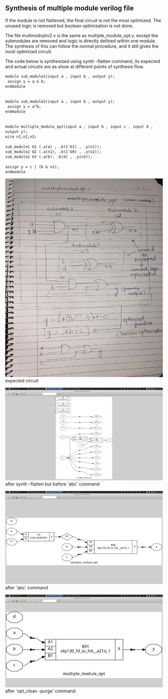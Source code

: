 ## Synthesis of multiple module verilog file

If the module is not flattened, the final circuit is not the most optimized. The unused logic is removed but boolean optimization is not done.

The file multmodoptv2.v is the same as multiple_module_opt.v, except the submodules are removed and logic is directly defined within one module.
The synthesis of this can follow the normal procedure, and it still gives the most optimized circuit.

The code below is synthesized using synth -flatten command, its expected and actual circutis are as show at different points of synthesis flow.

```
module sub_module1(input a , input b , output y);
 assign y = a & b;
endmodule


module sub_module2(input a , input b , output y);
 assign y = a^b;
endmodule


module multiple_module_opt(input a , input b , input c , input d , output y);
wire n1,n2,n3;

sub_module1 U1 (.a(a) , .b(1'b1) , .y(n1));
sub_module2 U2 (.a(n1), .b(1'b0) , .y(n2));
sub_module2 U3 (.a(b), .b(d) , .y(n3));

assign y = c | (b & n1); 
endmodule
```

![](images/multmodopt.jpeg)
expected circuit

![](images/multmodopt_show_beforeabc_flattenbeforesynth.png)
after synth -flatten but before 'abc' command

![](images/multimodopt_show_afterabc.png)
after 'abc' command

![](images/mulitmodstat_show_afterabc_flatbefsynth_optclean.png)
after 'opt_clean -purge' command


